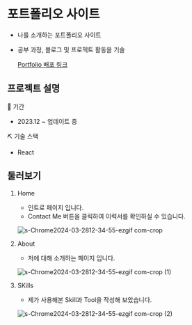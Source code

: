 # 포트폴리오 사이트
- 나를 소개하는 포트폴리오 사이트
- 공부 과정, 블로그 및 프로젝트 활동을 기술 
  
  [Portfolio 배포 링크](https://portfolio-rosy-five-81.vercel.app/)

## 프로젝트 설명

📅 기간
- 2023.12 ~ 업데이트 중

⛏ 기술 스택
  - React

## 둘러보기

1. Home
   - 인트로 페이지 입니다.
   - Contact Me 버튼을 클릭하여 이력서를 확인하실 수 있습니다.
     
   ![s-Chrome2024-03-2812-34-55-ezgif com-crop](https://github.com/JeonWoongchan/Portfolio/assets/124865284/98644d8f-91ad-436a-8361-1e9868f147d5)

2. About
   - 저에 대해 소개하는 페이지 입니다.
     
   ![s-Chrome2024-03-2812-34-55-ezgif com-crop (1)](https://github.com/JeonWoongchan/Portfolio/assets/124865284/41ce136a-49cf-4e69-b717-85961cb28154)

3. SKills
   - 제가 사용해본 Skill과 Tool을 작성해 보았습니다.
     
   ![s-Chrome2024-03-2812-34-55-ezgif com-crop (2)](https://github.com/JeonWoongchan/Portfolio/assets/124865284/0890f6bf-dd0c-4c0e-9375-6d13fa10c98b)


